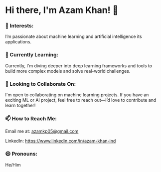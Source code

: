 # Hi there, I'm Azam Khan! 👋

### 👀 Interests:

I’m passionate about machine learning and artificial intelligence its applications.

### 🌱 Currently Learning:

Currently, I'm diving deeper into deep learning frameworks and tools to build more complex models and solve real-world challenges.

### 💞️ Looking to Collaborate On:

I'm open to collaborating on machine learning projects. If you have an exciting ML or AI project, feel free to reach out—I’d love to contribute and learn together!

### 📫 How to Reach Me:

Email me at: azamkp05@gmail.com

LinkedIn: https://www.linkedin.com/in/azam-khan-ind

### 😄 Pronouns:

He/Him
